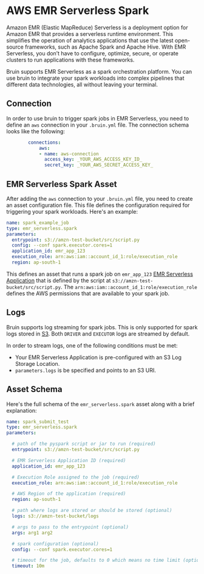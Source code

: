 # AWS EMR Serverless Spark
Amazon EMR (Elastic MapReduce) Serverless is a deployment option for Amazon EMR that provides a serverless runtime environment. This simplifies the operation of analytics applications that use the latest open-source frameworks, such as Apache Spark and Apache Hive. With EMR Serverless, you don’t have to configure, optimize, secure, or operate clusters to run applications with these frameworks.

Bruin supports EMR Serverless as a spark orchestration platform. You can use bruin to integrate your spark workloads into complex pipelines that different data technologies, all without leaving your terminal. 

## Connection

In order to use bruin to trigger spark jobs in EMR Serverless, you need to define an `aws` connection in your `.bruin.yml` file. The connection schema looks like the following:
```yaml
        connections:
            aws:
            - name: aws-connection
              access_key: _YOUR_AWS_ACCESS_KEY_ID_
              secret_key: _YOUR_AWS_SECRET_ACCESS_KEY_
```

## EMR Serverless Spark Asset

After adding the `aws` connection to your `.bruin.yml` file, you need to create an asset configuration file. This file defines the configuration required for triggering your spark workloads. Here's an example:
```yaml
name: spark_example_job
type: emr_serverless.spark
parameters:
  entrypoint: s3://amzn-test-bucket/src/script.py
  config: --conf spark.executor.cores=1
  application_id: emr_app_123
  execution_role: arn:aws:iam::account_id_1:role/execution_role
  region: ap-south-1
```

This defines an asset that runs a spark job on `emr_app_123` [EMR Serverless Application](https://docs.aws.amazon.com/emr/latest/EMR-Serverless-UserGuide/emr-serverless.html) that is defined by the script at `s3://amzn-test-bucket/src/script.py`. The `arn:aws:iam::account_id_1:role/execution_role` defines the AWS permissions that are available to your spark job. 

## Logs
Bruin supports log streaming for spark jobs. This is only supported for spark logs stored in [S3](https://docs.aws.amazon.com/emr/latest/EMR-Serverless-UserGuide/logging.html#jobs-log-storage-s3-buckets). Both `DRIVER` and `EXECUTOR` logs are streamed by default.

In order to stream logs, one of the following conditions must be met:
* Your EMR Serverless Application is pre-configured with an S3 Log Storage Location. 
* `parameters.logs` is be specified and points to an S3 URI.


## Asset Schema
Here's the full schema of the `emr_serverless.spark` asset along with a brief explanation:
```yaml
name: spark_submit_test
type: emr_serverless.spark
parameters:

  # path of the pyspark script or jar to run (required)
  entrypoint: s3://amzn-test-bucket/src/script.py   

  # EMR Serverless Application ID (required)
  application_id: emr_app_123

  # Execution Role assigned to the job (required)
  execution_role: arn:aws:iam::account_id_1:role/execution_role

  # AWS Region of the application (required)
  region: ap-south-1

  # path where logs are stored or should be stored (optional)
  logs: s3://amzn-test-bucket/logs

  # args to pass to the entrypoint (optional)
  args: arg1 arg2

  # spark configuration (optional)
  config: --conf spark.executor.cores=1

  # timeout for the job, defaults to 0 which means no time limit (optional)
  timeout: 10m

```
